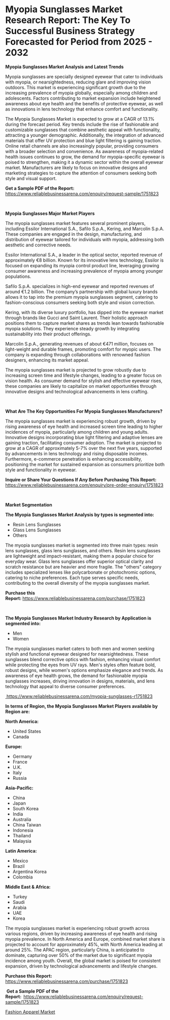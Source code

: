 <p><h1>Myopia Sunglasses Market Research Report: The Key To Successful Business Strategy Forecasted for Period from 2025 - 2032</h1></p><p><strong>Myopia Sunglasses Market Analysis and Latest Trends</strong></p>
<p><p>Myopia sunglasses are specially designed eyewear that cater to individuals with myopia, or nearsightedness, reducing glare and improving vision outdoors. This market is experiencing significant growth due to the increasing prevalence of myopia globally, especially among children and adolescents. Factors contributing to market expansion include heightened awareness about eye health and the benefits of protective eyewear, as well as innovations in lens technology that enhance comfort and functionality.</p><p>The Myopia Sunglasses Market is expected to grow at a CAGR of 13.1% during the forecast period. Key trends include the rise of fashionable and customizable sunglasses that combine aesthetic appeal with functionality, attracting a younger demographic. Additionally, the integration of advanced materials that offer UV protection and blue light filtering is gaining traction. Online retail channels are also increasingly popular, providing consumers with a broader selection and convenience. As awareness of myopia-related health issues continues to grow, the demand for myopia-specific eyewear is poised to strengthen, making it a dynamic sector within the overall eyewear market. Manufacturers are likely to focus on innovative designs and marketing strategies to capture the attention of consumers seeking both style and visual support.</p></p>
<p><strong>Get a Sample PDF of the Report:&nbsp;</strong> <a href="https://www.reliablebusinessarena.com/enquiry/request-sample/1751823?utm_campaign=3554&utm_medium=2&utm_source=Github&utm_content=ia&utm_term=04042025&utm_id=myopia-sunglasses">https://www.reliablebusinessarena.com/enquiry/request-sample/1751823</a></p>
<p>&nbsp;</p>
<p><strong>Myopia Sunglasses Major Market Players</strong></p>
<p><p>The myopia sunglasses market features several prominent players, including Essilor International S.A., Safilo S.p.A., Kering, and Marcolin S.p.A. These companies are engaged in the design, manufacturing, and distribution of eyewear tailored for individuals with myopia, addressing both aesthetic and corrective needs.</p><p>Essilor International S.A., a leader in the optical sector, reported revenue of approximately €8 billion. Known for its innovative lens technology, Essilor is focused on expanding its myopia control product line, leveraging growing consumer awareness and increasing prevalence of myopia among younger populations. </p><p>Safilo S.p.A. specializes in high-end eyewear and reported revenues of around €1.2 billion. The company’s partnership with global luxury brands allows it to tap into the premium myopia sunglasses segment, catering to fashion-conscious consumers seeking both style and vision correction.</p><p>Kering, with its diverse luxury portfolio, has dipped into the eyewear market through brands like Gucci and Saint Laurent. Their holistic approach positions them to capture market shares as trends lean towards fashionable myopia solutions. They experience steady growth by integrating sustainability into their product offerings.</p><p>Marcolin S.p.A., generating revenues of about €471 million, focuses on light-weight and durable frames, promoting comfort for myopic users. The company is expanding through collaborations with renowned fashion designers, enhancing its market appeal.</p><p>The myopia sunglasses market is projected to grow robustly due to increasing screen time and lifestyle changes, leading to a greater focus on vision health. As consumer demand for stylish and effective eyewear rises, these companies are likely to capitalize on market opportunities through innovative designs and technological advancements in lens crafting.</p></p>
<p>&nbsp;</p>
<p><strong>What Are The Key Opportunities For Myopia Sunglasses Manufacturers?</strong></p>
<p><p>The myopia sunglasses market is experiencing robust growth, driven by rising awareness of eye health and increased screen time leading to higher incidences of myopia, particularly among children and young adults. Innovative designs incorporating blue light filtering and adaptive lenses are gaining traction, facilitating consumer adoption. The market is projected to grow at a CAGR of approximately 5-7% over the next five years, supported by advancements in lens technology and rising disposable incomes. Furthermore, e-commerce penetration is enhancing accessibility, positioning the market for sustained expansion as consumers prioritize both style and functionality in eyewear.</p></p>
<p><strong>Inquire or Share Your Questions If Any Before Purchasing This Report:</strong> <a href="https://www.reliablebusinessarena.com/enquiry/pre-order-enquiry/1751823?utm_campaign=3554&utm_medium=2&utm_source=Github&utm_content=ia&utm_term=04042025&utm_id=myopia-sunglasses">https://www.reliablebusinessarena.com/enquiry/pre-order-enquiry/1751823</a></p>
<p>&nbsp;</p>
<p><strong>Market Segmentation</strong></p>
<p><strong>The Myopia Sunglasses Market Analysis by types is segmented into:</strong></p>
<p><ul><li>Resin Lens Sunglasses</li><li>Glass Lens Sunglasses</li><li>Others</li></ul></p>
<p><p>The myopia sunglasses market is segmented into three main types: resin lens sunglasses, glass lens sunglasses, and others. Resin lens sunglasses are lightweight and impact-resistant, making them a popular choice for everyday wear. Glass lens sunglasses offer superior optical clarity and scratch resistance but are heavier and more fragile. The "others" category includes specialized lenses like polycarbonate or photochromic options, catering to niche preferences. Each type serves specific needs, contributing to the overall diversity of the myopia sunglasses market.</p></p>
<p><strong>Purchase this Report:&nbsp;</strong><a href="https://www.reliablebusinessarena.com/purchase/1751823?utm_campaign=3554&utm_medium=2&utm_source=Github&utm_content=ia&utm_term=04042025&utm_id=myopia-sunglasses">https://www.reliablebusinessarena.com/purchase/1751823</a></p>
<p>&nbsp;</p>
<p><strong>The Myopia Sunglasses Market Industry Research by Application is segmented into:</strong></p>
<p><ul><li>Men</li><li>Women</li></ul></p>
<p><p>The myopia sunglasses market caters to both men and women seeking stylish and functional eyewear designed for nearsightedness. These sunglasses blend corrective optics with fashion, enhancing visual comfort while protecting the eyes from UV rays. Men's styles often feature bold, robust designs, while women's options emphasize elegance and trends. As awareness of eye health grows, the demand for fashionable myopia sunglasses increases, driving innovation in designs, materials, and lens technology that appeal to diverse consumer preferences.</p></p>
<p><a href="https://www.reliablebusinessarena.com/myopia-sunglasses-r1751823?utm_campaign=3554&utm_medium=2&utm_source=Github&utm_content=ia&utm_term=04042025&utm_id=myopia-sunglasses">&nbsp;https://www.reliablebusinessarena.com/myopia-sunglasses-r1751823</a></p>
<p><strong>In terms of Region, the Myopia Sunglasses Market Players available by Region are:</strong></p>
<p>
    <p> <strong> North America: </strong>
        <ul>
            <li>United States</li>
            <li>Canada</li>
        </ul>
        </p> 
    <p> <strong> Europe: </strong>
        <ul>
            <li>Germany</li>
            <li>France</li>
            <li>U.K.</li>
            <li>Italy</li>
            <li>Russia</li>
        </ul>
        </p> 
    <p> <strong> Asia-Pacific: </strong>
        <ul>
            <li>China</li>
            <li>Japan</li>
            <li>South Korea</li>
            <li>India</li>
            <li>Australia</li>
            <li>China Taiwan</li>
            <li>Indonesia</li>
            <li>Thailand</li>
            <li>Malaysia</li>
        </ul>
        </p> 
    <p> <strong> Latin America: </strong>
        <ul>
            <li>Mexico</li>
            <li>Brazil</li>
            <li>Argentina Korea</li>
            <li>Colombia</li>
        </ul>
        </p> 
    <p> <strong> Middle East & Africa: </strong>
        <ul>
            <li>Turkey</li>
            <li>Saudi</li>
            <li>Arabia</li>
            <li>UAE</li>
            <li>Korea</li>
        </ul>
    </p>
    </p>
<p><p>The myopia sunglasses market is experiencing robust growth across various regions, driven by increasing awareness of eye health and rising myopia prevalence. In North America and Europe, combined market share is projected to account for approximately 45%, with North America leading at around 25%. The APAC region, particularly China, is anticipated to dominate, capturing over 50% of the market due to significant myopia incidence among youth. Overall, the global market is poised for consistent expansion, driven by technological advancements and lifestyle changes.</p></p>
<p><strong>Purchase this Report: </strong><a href="https://www.reliablebusinessarena.com/purchase/1751823?utm_campaign=3554&utm_medium=2&utm_source=Github&utm_content=ia&utm_term=04042025&utm_id=myopia-sunglasses">https://www.reliablebusinessarena.com/purchase/1751823</a></p>
<p>&nbsp;<strong>Get a Sample PDF of the Report:&nbsp;&nbsp;</strong><a href="https://www.reliablebusinessarena.com/enquiry/request-sample/1751823?utm_campaign=3554&utm_medium=2&utm_source=Github&utm_content=ia&utm_term=04042025&utm_id=myopia-sunglasses">https://www.reliablebusinessarena.com/enquiry/request-sample/1751823</a></p>
<p><strong></strong></p>
<p><p><a href="https://github.com/osbornrdaflalo/Market-Research-Report-List-1/blob/main/fashion-apparel-market.md?utm_campaign=3554&utm_medium=2&utm_source=Github&utm_content=ia&utm_term=04042025&utm_id=myopia-sunglasses">Fashion Apparel Market</a></p></p>